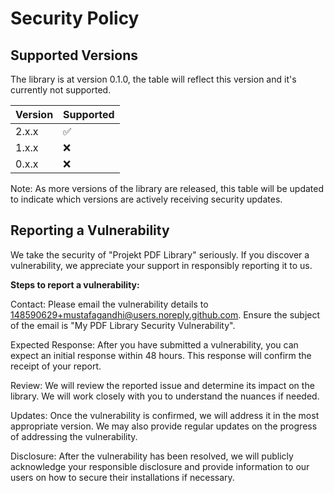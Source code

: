 # Security Policy

## Supported Versions

The library is at version 0.1.0, the table will reflect this version and it's currently not supported.

| Version | Supported          |
| ------- | ------------------ |
| 2.x.x   | :white_check_mark: | June 2024
| 1.x.x   | :x:                | December 2023
| 0.x.x   | :x:                | October 2023

Note: As more versions of the library are released, this table will be updated to indicate which versions are actively receiving security updates.

## Reporting a Vulnerability

We take the security of "Projekt PDF Library" seriously. If you discover a vulnerability, we appreciate your support in responsibly reporting it to us.

**Steps to report a vulnerability:**

Contact: Please email the vulnerability details to 148590629+mustafagandhi@users.noreply.github.com. Ensure the subject of the email is "My PDF Library Security Vulnerability".

Expected Response: After you have submitted a vulnerability, you can expect an initial response within 48 hours. This response will confirm the receipt of your report.

Review: We will review the reported issue and determine its impact on the library. We will work closely with you to understand the nuances if needed.

Updates: Once the vulnerability is confirmed, we will address it in the most appropriate version. We may also provide regular updates on the progress of addressing the vulnerability.

Disclosure: After the vulnerability has been resolved, we will publicly acknowledge your responsible disclosure and provide information to our users on how to secure their installations if necessary.
